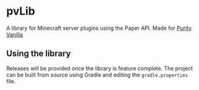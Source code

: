 # pvLib
A library for Minecraft server plugins using the Paper API. Made for [Purity Vanilla](https://www.purityvanilla.com/)

## Using the library
Releases will be provided once the library is feature complete. The project can be built from source using Gradle and editing the `gradle.properties` file.
